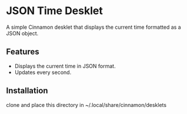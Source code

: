 # JSON Time Desklet

A simple Cinnamon desklet that displays the current time formatted as a JSON object.

## Features

- Displays the current time in JSON format.
- Updates every second.

## Installation
clone and place this directory in ~/.local/share/cinnamon/desklets
